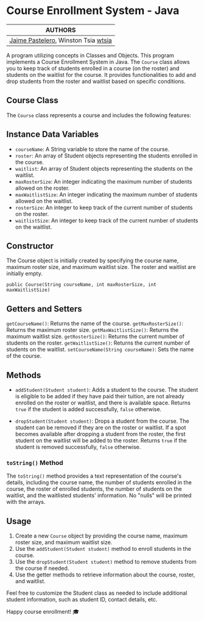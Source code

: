 # Course Enrollment System - Java

|AUTHORS|
|:-:|
| [Jaime Pastelero](https://github.com/jaimepasta), Winston Tsia [wtsia](https://github.com/wtsia) |

A program utilizing concepts in Classes and Objects. This program implements a Course Enrollment System in Java. The `Course` class allows you to keep track of students enrolled in a course (on the roster) and students on the waitlist for the course. It provides functionalities to add and drop students from the roster and waitlist based on specific conditions.

## Course Class
The `Course` class represents a course and includes the following features:

## Instance Data Variables
- `courseName`: A String variable to store the name of the course.
- `roster`: An array of Student objects representing the students enrolled in the course.
- `waitlist`: An array of Student objects representing the students on the waitlist.
- `maxRosterSize`: An integer indicating the maximum number of students allowed on the roster.
- `maxWaitlistSize`: An integer indicating the maximum number of students allowed on the waitlist.
- `rosterSize`: An integer to keep track of the current number of students on the roster.
- `waitlistSize`: An integer to keep track of the current number of students on the waitlist.

## Constructor
The Course object is initially created by specifying the course name, maximum roster size, and maximum waitlist size. The roster and waitlist are initially empty.

```
public Course(String courseName, int maxRosterSize, int maxWaitlistSize)
```

## Getters and Setters
`getCourseName()`: Returns the name of the course.
`getMaxRosterSize()`: Returns the maximum roster size.
`getMaxWaitlistSize()`: Returns the maximum waitlist size.
`getRosterSize()`: Returns the current number of students on the roster.
`getWaitlistSize()`: Returns the current number of students on the waitlist.
`setCourseName(String courseName)`: Sets the name of the course.

## Methods
- `addStudent(Student student)`: Adds a student to the course. The student is eligible to be added if they have paid their tuition, are not already enrolled on the roster or waitlist, and there is available space. Returns `true` if the student is added successfully, `false` otherwise.

- `dropStudent(Student student)`: Drops a student from the course. The student can be removed if they are on the roster or waitlist. If a spot becomes available after dropping a student from the roster, the first student on the waitlist will be added to the roster. Returns `true` if the student is removed successfully, `false` otherwise.

### `toString()` Method
The `toString()` method provides a text representation of the course's details, including the course name, the number of students enrolled in the course, the roster of enrolled students, the number of students on the waitlist, and the waitlisted students' information. No "nulls" will be printed with the arrays.

## Usage
1. Create a new `Course` object by providing the course name, maximum roster size, and maximum waitlist size.
2. Use the `addStudent(Student student)` method to enroll students in the course.
3. Use the `dropStudent(Student student)` method to remove students from the course if needed.
4. Use the getter methods to retrieve information about the course, roster, and waitlist.

Feel free to customize the Student class as needed to include additional student information, such as student ID, contact details, etc.

Happy course enrollment! :mortar_board:





